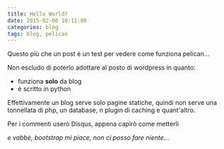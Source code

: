 ```yaml
---
title: Hello World?
date: 2015-02-06 10:11:00
categories: blog
tags: blog, pelican
---
```

Questo più che un post è un test per vedere come funziona pelican...

Non escludo di poterlo adottare al posto di wordpress in quanto:

* funziona **solo** da blog
* è scritto in python

Effettivamente un blog serve solo pagine statiche, quindi non serve una tonnellata di php, un database, n plugin di caching e quant'altro.

Per i commenti userò Disqus, appena capirò come metterli

*e vabbè, bootstrap mi piace, non ci posso fare niente...*
